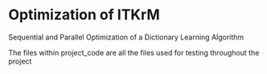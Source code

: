 # Optimization of ITKrM
Sequential and Parallel Optimization of a Dictionary Learning Algorithm

The files within project_code are all the files used for testing throughout the project
